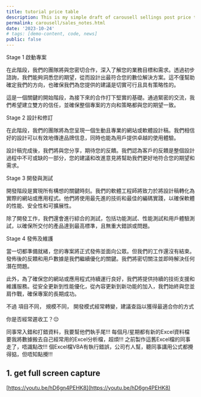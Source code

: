 ```yaml
---
title: tutorial price table
description: This is my simple draft of carousell sellings post price table.
permalink: carousell/sales_notes.html
date: '2023-10-24'
# tags: [demo-content, code, news]
public: false
---
```


Stage 1
啟動專案

在此階段，我們的團隊將與您密切合作，深入了解您的業務目標和需求。透過初步諮詢，我們能夠洞悉您的期望，從而設計出最符合您的數位解決方案。這不僅幫助確定我們的方向，也確保我們為您提供的建議是切實可行且具有策略性的。

這是一個關鍵的開始階段，為接下來的合作打下堅實的基礎。通過緊密的交流，我們希望建立雙方的信任，並確保整個專案的方向和策略都與您的期望一致。

Stage 2
設計和修訂

在此階段，我們的團隊將為您呈現一個生動且專業的網站或軟體設計稿。我們相信好的設計可以有效地傳達品牌信息，同時也能為用戶提供卓越的使用體驗。

設計稿完成後，我們將與您分享，期待您的反饋。我們認為客戶的反饋是整個設計過程中不可或缺的一部分，您的建議和改進意見將幫助我們更好地符合您的期望和需求。

Stage 3
開發與測試

開發階段是實現所有構想的關鍵時刻。我們的軟體工程師將致力於將設計稿轉化為實際的網站或應用程式。他們將使用最先進的技術和最佳的編碼實踐，以確保軟體的性能、安全性和可擴展性。

除了開發工作，我們還會進行綜合的測試，包括功能測試、性能測試和用戶體驗測試，以確保所交付的產品達到最高標準，且無重大錯誤或問題。

Stage 4
發佈及維護

當一切都準備就緒，您的專案將正式發佈並面向公眾。但我們的工作還沒有結束。發佈後的反饋和用戶數據是我們繼續優化的關鍵。我們將密切關注並即時解決任何潛在問題。

此外，為了確保您的網站或應用程式持續運行良好，我們將提供持續的技術支援和維護服務。從安全更新到性能優化，從內容更新到新功能的加入，我們始終與您並肩作戰，確保專案的長期成功。

不過
項目不同，
規模不同，
開發模式經常轉變，建議查詣以獲得最適合你的方式

你是否經常遲收工？😔

同事常入錯和打錯資料，我要幫他們執手尾!!!
每個月/星期都有新的Excel資料檔要我將數據搬去自己經常用的Excel分析檔，超煩!!!
之前製作這舊Excel檔的同事走了，唔識點改!!!
個Excel檔VBA有執行錯誤，公司冇人幫，聽同事講用公式都攪得掂，但唔知點攪!!!

## 1. get full screen capture

[https://youtu.be/hD6gn4PEHK8](https://youtu.be/hD6gn4PEHK8)
